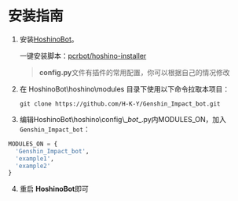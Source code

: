 # 安装指南

1. 安装[HoshinoBot](https://github.com/Ice-Cirno/HoshinoBot)。

   一键安装脚本：[pcrbot/hoshino-installer](https://github.com/pcrbot/hoshino-installer)

   > **config.py**文件有插件的常用配置，你可以根据自己的情况修改

2. 在 HoshinoBot\hoshino\modules 目录下使用以下命令拉取本项目：

   ```shell
   git clone https://github.com/H-K-Y/Genshin_Impact_bot.git
   ```

3. 编辑HoshinoBot\\hoshino\\config\\\__bot__.py内MODULES_ON，加入`Genshin_Impact_bot`：

  ```python
  MODULES_ON = {
    'Genshin_Impact_bot',
    'example1',
    'example2'
  }
  ```

4. 重启 **HoshinoBot**即可
